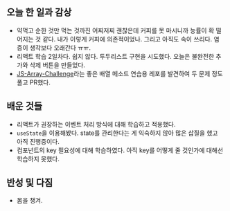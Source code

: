 ## 오늘 한 일과 감상

- 약먹고 순한 것만 먹는 것까진 어찌저찌 괜찮은데 커피를 못 마시니까 능률이 확 떨어지는 것 같다. 내가 이렇게 커피에 의존적이었나. 그리고 아직도 속이 쓰리다. 염증이 생각보다 오래간다 ㅠㅠ.
- 리액트 학습 2일차다. 쉽지 않다. 투두리스트 구현을 시도했다. 오늘은 불완전한 추가와 삭제 버튼을 만들었다.
- [JS-Array-Challenge](https://github.com/pkiop/JS-Array-Challenge)라는 좋은 배열 메소드 연습용 레포를 발견하여 두 문제 정도 풀고 PR했다.

## 배운 것들

- 리액트가 권장하는 이벤트 처리 방식에 대해 학습하고 적용했다.
- `useState`을 이용해봤다. state를 관리한다는 게 익숙하지 않아 많은 삽질을 했고 아직 진행중이다. 
- 컴포넌트의 key 필요성에 대해 학습하였다. 아직 key를 어떻게 줄 것인가에 대해선 학습하지 못했다.

## 반성 및 다짐

- 몸을 챙겨.